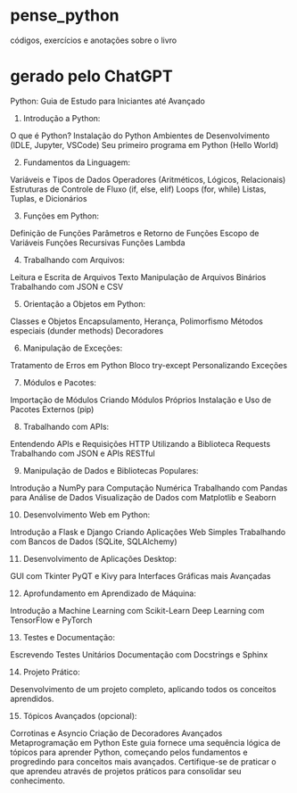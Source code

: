 # pense_python
códigos, exercícios e anotações sobre o livro


# gerado pelo ChatGPT

Python: Guia de Estudo para Iniciantes até Avançado

1. Introdução a Python:

O que é Python?
Instalação do Python
Ambientes de Desenvolvimento (IDLE, Jupyter, VSCode)
Seu primeiro programa em Python (Hello World)

2. Fundamentos da Linguagem:

Variáveis e Tipos de Dados
Operadores (Aritméticos, Lógicos, Relacionais)
Estruturas de Controle de Fluxo (if, else, elif)
Loops (for, while)
Listas, Tuplas, e Dicionários

3. Funções em Python:

Definição de Funções
Parâmetros e Retorno de Funções
Escopo de Variáveis
Funções Recursivas
Funções Lambda

4. Trabalhando com Arquivos:

Leitura e Escrita de Arquivos Texto
Manipulação de Arquivos Binários
Trabalhando com JSON e CSV

5. Orientação a Objetos em Python:

Classes e Objetos
Encapsulamento, Herança, Polimorfismo
Métodos especiais (dunder methods)
Decoradores

6. Manipulação de Exceções:

Tratamento de Erros em Python
Bloco try-except
Personalizando Exceções

7. Módulos e Pacotes:

Importação de Módulos
Criando Módulos Próprios
Instalação e Uso de Pacotes Externos (pip)

8. Trabalhando com APIs:

Entendendo APIs e Requisições HTTP
Utilizando a Biblioteca Requests
Trabalhando com JSON e APIs RESTful

9. Manipulação de Dados e Bibliotecas Populares:

Introdução a NumPy para Computação Numérica
Trabalhando com Pandas para Análise de Dados
Visualização de Dados com Matplotlib e Seaborn

10. Desenvolvimento Web em Python:

Introdução a Flask e Django
Criando Aplicações Web Simples
Trabalhando com Bancos de Dados (SQLite, SQLAlchemy)

11. Desenvolvimento de Aplicações Desktop:

GUI com Tkinter
PyQT e Kivy para Interfaces Gráficas mais Avançadas

12. Aprofundamento em Aprendizado de Máquina:

Introdução a Machine Learning com Scikit-Learn
Deep Learning com TensorFlow e PyTorch

13. Testes e Documentação:

Escrevendo Testes Unitários
Documentação com Docstrings e Sphinx

14. Projeto Prático:

Desenvolvimento de um projeto completo, aplicando todos os conceitos aprendidos.

15. Tópicos Avançados (opcional):

Corrotinas e Asyncio
Criação de Decoradores Avançados
Metaprogramação em Python
Este guia fornece uma sequência lógica de tópicos para aprender Python, começando pelos fundamentos e progredindo para conceitos mais avançados. Certifique-se de praticar o que aprendeu através de projetos práticos para consolidar seu conhecimento.





